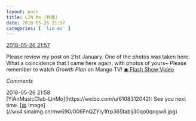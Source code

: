 ```yaml
---
layout: post
title: LIN Mo (林墨)
date: 2018-05-26 21:57
categories: [ 'lin-mo' ]
---
```


<div class="weibo-info">
  <a href="https://weibo.com/6108312042/GitRfn3np">2018-05-26 21:57</a>
</div>

Please review my post on 21st January. One of the photos was taken here. What a coincidence that I came here again, with photos of yours~ Please remember to watch *Growth Plan* on Mango TV! [◉ Flash Show Video](https://www.miaopai.com/show/p-CqRLXxzBZrMwn9IBn2bWpqobCLDneyQkMVDQ__.htm)

<!-- more -->

*Comments*

<div class="weibo-info">2018-05-26 21:58</div>
[YiAnMusicClub-LinMo](https://weibo.com/u/6108312042): See you next time. [▨ Image](//wx4.sinaimg.cn/mw690/006FnQZYly1frp365tabij30qo0qogw8.jpg)
